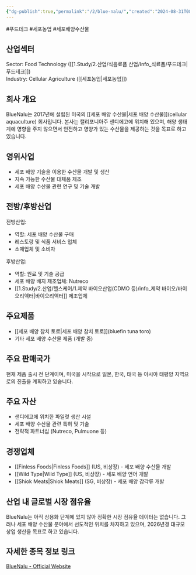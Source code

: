 ```yaml
---
{"dg-publish":true,"permalink":"/2/blue-nalu/","created":"2024-08-31T08:30:41.504+09:00","updated":"2025-06-03T20:05:58.018+09:00"}
---
```


#푸드테크 #세포농업 #세포배양수산물

## 산업섹터

Sector: Food Technology ([[1.Study/2.산업/식음료픔 산업/Info_식료품/푸드테크\|푸드테크]])  
Industry: Cellular Agriculture ([[세포농업\|세포농업]])

## 회사 개요

BlueNalu는 2017년에 설립된 미국의 [[세포 배양 수산물\|세포 배양 수산물]](cellular aquaculture) 회사입니다. 본사는 캘리포니아주 샌디에고에 위치해 있으며, 해양 생태계에 영향을 주지 않으면서 안전하고 영양가 있는 수산물을 제공하는 것을 목표로 하고 있습니다.

## 영위사업

- 세포 배양 기술을 이용한 수산물 개발 및 생산
- 지속 가능한 수산물 대체품 제조
- 세포 배양 수산물 관련 연구 및 기술 개발

## 전방/후방산업

전방산업:

- 역할: 세포 배양 수산물 구매
- 레스토랑 및 식품 서비스 업체
- 소매업체 및 소비자

후방산업:

- 역할: 원료 및 기술 공급
- 세포 배양 배지 제조업체: Nutreco
- [[1.Study/2.산업/헬스케어/1.제약 바이오산업(CDMO 등)/info_제약 바이오/바이오리액터\|바이오리액터]] 제조업체

## 주요제품

- [[세포 배양 참치 토로\|세포 배양 참치 토로]](bluefin tuna toro)
- 기타 세포 배양 수산물 제품 (개발 중)

## 주요 판매국가

현재 제품 출시 전 단계이며, 미국을 시작으로 일본, 한국, 태국 등 아시아 태평양 지역으로의 진출을 계획하고 있습니다.

## 주요 자산

- 샌디에고에 위치한 파일럿 생산 시설
- 세포 배양 수산물 관련 특허 및 기술
- 전략적 파트너십 (Nutreco, Pulmuone 등)

## 경쟁업체

- [[Finless Foods\|Finless Foods]] (US, 비상장) - 세포 배양 수산물 개발
- [[Wild Type\|Wild Type]] (US, 비상장) - 세포 배양 연어 개발
- [[Shiok Meats\|Shiok Meats]] (SG, 비상장) - 세포 배양 갑각류 개발

## 산업 내 글로벌 시장 점유율

BlueNalu는 아직 상용화 단계에 있지 않아 정확한 시장 점유율 데이터는 없습니다. 그러나 세포 배양 수산물 분야에서 선도적인 위치를 차지하고 있으며, 2026년경 대규모 상업 생산을 목표로 하고 있습니다.

## 자세한 종목 정보 링크

[BlueNalu - Official Website](https://www.bluenalu.com/)